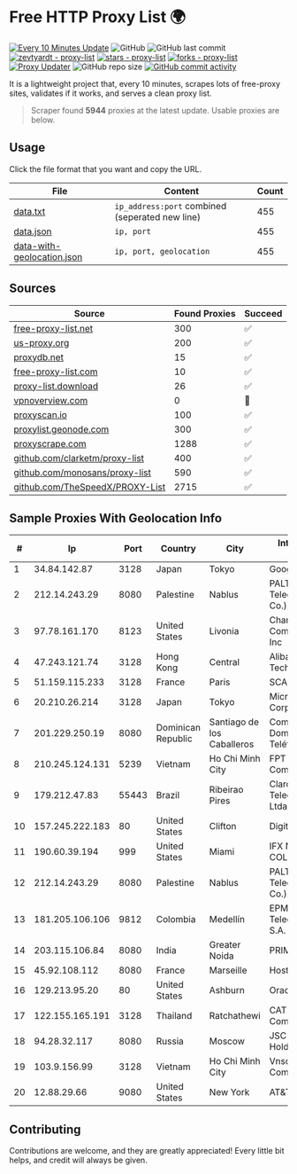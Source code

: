 
# Free HTTP Proxy List 🌍

[![Every 10 Minutes Update](https://github.com/mertguvencli/http-proxy-list/actions/workflows/main.yml/badge.svg?branch=main)](https://github.com/mertguvencli/http-proxy-list/actions/workflows/main.yml)
![GitHub](https://img.shields.io/github/license/mertguvencli/http-proxy-list)
![GitHub last commit](https://img.shields.io/github/last-commit/mertguvencli/http-proxy-list)
[![zevtyardt - proxy-list](https://img.shields.io/static/v1?label=zevtyardt&message=proxy-list&color=blue&logo=github)](https://github.com/zevtyardt/proxy-list "Go to GitHub repo")
[![stars - proxy-list](https://img.shields.io/github/stars/zevtyardt/proxy-list?style=social)](https://github.com/zevtyardt/proxy-list)
[![forks - proxy-list](https://img.shields.io/github/forks/zevtyardt/proxy-list?style=social)](https://github.com/zevtyardt/proxy-list)
[![Proxy Updater](https://github.com/zevtyardt/proxy-list/workflows/Proxy%20Updater/badge.svg)](https://github.com/zevtyardt/proxy-list/actions?query=workflow:"Proxy+Updater")
![GitHub repo size](https://img.shields.io/github/repo-size/zevtyardt/proxy-list)
[![GitHub commit activity](https://img.shields.io/github/commit-activity/m/zevtyardt/proxy-list?logo=commits)](https://github.com/zevtyardt/proxy-list/commits/main)

It is a lightweight project that, every 10 minutes, scrapes lots of free-proxy sites, validates if it works, and serves a clean proxy list.

> Scraper found **5944** proxies at the latest update. Usable proxies are below.

## Usage

Click the file format that you want and copy the URL.

|File|Content|Count|
|----|-------|-----|
|[data.txt](https://raw.githubusercontent.com/mertguvencli/http-proxy-list/main/proxy-list/data.txt)|`ip_address:port` combined (seperated new line)|455|
|[data.json](https://raw.githubusercontent.com/mertguvencli/http-proxy-list/main/proxy-list/data.json)|`ip, port`|455|
|[data-with-geolocation.json](https://raw.githubusercontent.com/mertguvencli/http-proxy-list/main/proxy-list/data-with-geolocation.json)|`ip, port, geolocation`|455|

## Sources

|Source|Found Proxies|Succeed|
|------|-------------|-------|
|[free-proxy-list.net](https://free-proxy-list.net)|300|✅|
|[us-proxy.org](https://www.us-proxy.org)|200|✅|
|[proxydb.net](http://proxydb.net)|15|✅|
|[free-proxy-list.com](https://free-proxy-list.com/?page=&port=&type%5B%5D=http&type%5B%5D=https&up_time=0&search=Search)|10|✅|
|[proxy-list.download](https://www.proxy-list.download/HTTP)|26|✅|
|[vpnoverview.com](https://vpnoverview.com/privacy/anonymous-browsing/free-proxy-servers)|0|🚫|
|[proxyscan.io](https://www.proxyscan.io)|100|✅|
|[proxylist.geonode.com](https://proxylist.geonode.com/api/proxy-list?limit=300&page=1&sort_by=lastChecked&sort_type=desc&protocols=http,https)|300|✅|
|[proxyscrape.com](https://api.proxyscrape.com/v2/?request=displayproxies&protocol=http&timeout=10000&country=all&ssl=all&anonymity=all)|1288|✅|
|[github.com/clarketm/proxy-list](https://raw.githubusercontent.com/clarketm/proxy-list/master/proxy-list-raw.txt)|400|✅|
|[github.com/monosans/proxy-list](https://raw.githubusercontent.com/monosans/proxy-list/main/proxies/http.txt)|590|✅|
|[github.com/TheSpeedX/PROXY-List](https://raw.githubusercontent.com/TheSpeedX/PROXY-List/master/http.txt)|2715|✅|


## Sample Proxies With Geolocation Info

|#|Ip|Port|Country|City|Internet Service Provider|
|-|--|----|-------|----|-------------------------|
|1|34.84.142.87|3128|Japan|Tokyo|Google LLC|
|2|212.14.243.29|8080|Palestine|Nablus|PALTEL (Palestine Telecommunications Co.).|
|3|97.78.161.170|8123|United States|Livonia|Charter Communications, Inc|
|4|47.243.121.74|3128|Hong Kong|Central|Alibaba (US) Technology Co., Ltd.|
|5|51.159.115.233|3128|France|Paris|SCALEWAY|
|6|20.210.26.214|3128|Japan|Tokyo|Microsoft Corporation|
|7|201.229.250.19|8080|Dominican Republic|Santiago de los Caballeros|Compañía Dominicana de Teléfonos S. A.|
|8|210.245.124.131|5239|Vietnam|Ho Chi Minh City|FPT Telecom Company|
|9|179.212.47.83|55443|Brazil|Ribeirao Pires|Claro NXT Telecomunicacoes Ltda|
|10|157.245.222.183|80|United States|Clifton|DigitalOcean, LLC|
|11|190.60.39.194|999|United States|Miami|IFX NETWORKS COLOMBIA|
|12|212.14.243.29|8080|Palestine|Nablus|PALTEL (Palestine Telecommunications Co.).|
|13|181.205.106.106|9812|Colombia|Medellín|EPM Telecomunicaciones S.A. E.S.P.|
|14|203.115.106.84|8080|India|Greater Noida|PRIMENET|
|15|45.92.108.112|8080|France|Marseille|Hosteur SAS|
|16|129.213.95.20|80|United States|Ashburn|Oracle Corporation|
|17|122.155.165.191|3128|Thailand|Ratchathewi|CAT Telecom Public Company Limited|
|18|94.28.32.117|8080|Russia|Moscow|JSC "ER-Telecom Holding"|
|19|103.9.156.99|3128|Vietnam|Ho Chi Minh City|Vnso Technology Company|
|20|12.88.29.66|9080|United States|New York|AT&T Services, Inc.|



## Contributing

Contributions are welcome, and they are greatly appreciated! Every
little bit helps, and credit will always be given.


